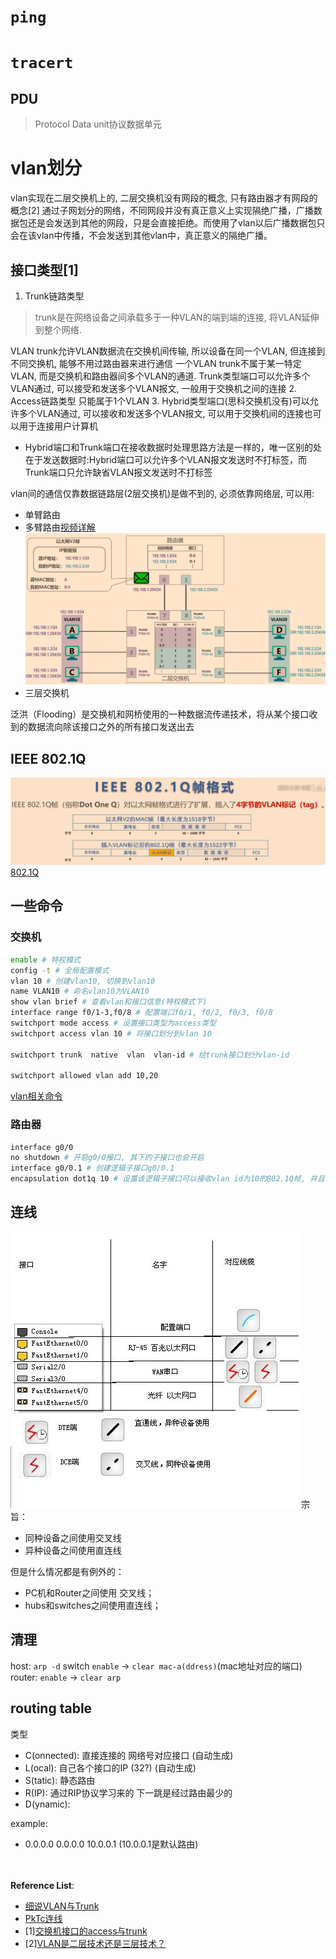 # `ping`
#  `tracert`

## PDU
> Protocol Data unit协议数据单元

# vlan划分
vlan实现在二层交换机上的, 二层交换机没有网段的概念, 只有路由器才有网段的概念[2]
通过子网划分的网络，不同网段并没有真正意义上实现隔绝广播，广播数据包还是会发送到其他的网段，只是会直接拒绝。而使用了vlan以后广播数据包只会在该vlan中传播，不会发送到其他vlan中，真正意义的隔绝广播。

## 接口类型[1]
1. Trunk链路类型
> trunk是在网络设备之间承载多于一种VLAN的端到端的连接, 将VLAN延伸到整个网络.

VLAN trunk允许VLAN数据流在交换机间传输, 所以设备在同一个VLAN, 但连接到不同交换机, 能够不用过路由器来进行通信
一个VLAN trunk不属于某一特定VLAN, 而是交换机和路由器间多个VLAN的通道.
Trunk类型端口可以允许多个VLAN通过, 可以接受和发送多个VLAN报文, 一般用于交换机之间的连接
2. Access链路类型
只能属于1个VLAN
3. Hybrid类型端口(思科交换机没有)可以允许多个VLAN通过, 可以接收和发送多个VLAN报文, 可以用于交换机间的连接也可以用于连接用户计算机
- Hybrid端口和Trunk端口在接收数据时处理思路方法是一样的，唯一区别的处在于发送数据时:Hybrid端口可以允许多个VLAN报文发送时不打标签，而Trunk端口只允许缺省VLAN报文发送时不打标签

vlan间的通信仅靠数据链路层(2层交换机)是做不到的, 必须依靠网络层, 可以用:
- 单臂路由
- 多臂路由[视频详解](https://www.bilibili.com/video/av51315788)
![](../resource/多臂路由.png)
- 三层交换机

泛洪（Flooding）是交换机和网桥使用的一种数据流传递技术，将从某个接口收到的数据流向除该接口之外的所有接口发送出去

## IEEE 802.1Q
![](../resource/dot_one_Q.png)
[802.1Q ](https://www.bilibili.com/video/av34491171)

## 一些命令
### 交换机
```bash
enable # 特权模式
config -t # 全局配置模式
vlan 10 # 创建vlan10, 切换到vlan10
name VLAN10 # 命名vlan10为VLAN10
show vlan brief # 查看vlan和接口信息(特权模式下)
interface range f0/1-3,f0/8 # 配置端口f0/1, f0/2, f0/3, f0/8
switchport mode access # 设置接口类型为access类型
switchport access vlan 10 # 将接口划分到vlan 10

switchport trunk  native  vlan  vlan-id # 给trunk接口划分vlan-id

switchport allowed vlan add 10,20
```
[vlan相关命令](https://blog.51cto.com/ganbing/1212922)
### 路由器
```bash
interface g0/0
no shutdown # 开启g0/0接口, 其下的子接口也会开启
interface g0/0.1 # 创建逻辑子接口g0/0.1
encapsulation dot1q 10 # 设置该逻辑子接口可以接收vlan id为10的802.1Q帧, 并且可将数据报封装成vlan id为10的802.1Q帧
```

## 连线
![](../resource/pktc_line.jpg)
宗旨：
- 同种设备之间使用交叉线
- 异种设备之间使用直连线

但是什么情况都是有例外的：
- PC机和Router之间使用 交叉线；
- hubs和switches之间使用直连线；

## 清理
host: `arp -d`
switch `enable` ->  `clear mac-a(ddress)`(mac地址对应的端口)
router: `enable` -> `clear arp`

## routing table
类型
- C(onnected): 直接连接的 网络号对应接口 (自动生成)
- L(ocal): 自己各个接口的IP (32?) (自动生成)
- S(tatic): 静态路由
- R(IP): 通过RIP协议学习来的 下一跳是经过路由最少的
- D(ynamic):

example:
- 0.0.0.0 0.0.0.0 10.0.0.1 (10.0.0.1是默认路由)

</br></br><b>Reference List</b>:
- [细说VLAN与Trunk](https://blog.csdn.net/chenyulancn/article/details/78996858)
- [PkTc连线](https://my.oschina.net/lsgx/blog/468242)
- [1][交换机接口的access与trunk](https://blog.csdn.net/qq_36326947/article/details/72900842)
- [2][VLAN是二层技术还是三层技术？](https://www.zhihu.com/question/52278720/answer/140914508)

